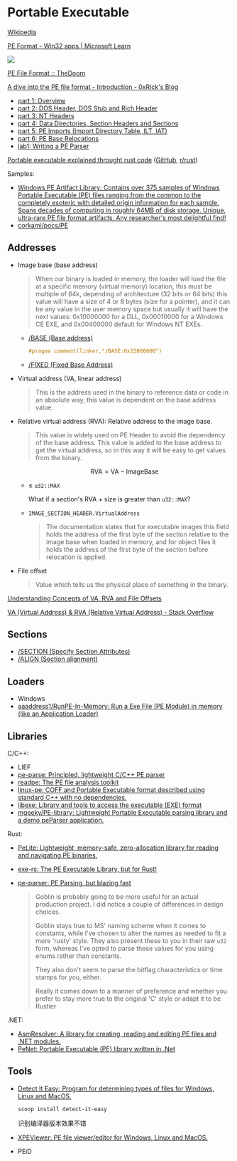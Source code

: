 # Portable Executable
[Wikipedia](https://en.wikipedia.org/wiki/Portable_Executable)

[PE Format - Win32 apps | Microsoft Learn](https://learn.microsoft.com/en-us/windows/win32/debug/pe-format)

![](https://upload.wikimedia.org/wikipedia/commons/1/1b/Portable_Executable_32_bit_Structure_in_SVG_fixed.svg)

[PE File Format :: TheDoom](https://k0deless.github.io/posts/pe-file-format/)

[A dive into the PE file format - Introduction - 0xRick's Blog](https://0xrick.github.io/win-internals/pe1/)
- [part 1: Overview](https://0xrick.github.io/win-internals/pe2/)
- [part 2: DOS Header, DOS Stub and Rich Header](https://0xrick.github.io/win-internals/pe3/)
- [part 3: NT Headers](https://0xrick.github.io/win-internals/pe4/)
- [part 4: Data Directories, Section Headers and Sections](https://0xrick.github.io/win-internals/pe5/)
- [part 5: PE Imports (Import Directory Table, ILT, IAT)](https://0xrick.github.io/win-internals/pe6/)
- [part 6: PE Base Relocations](https://0xrick.github.io/win-internals/pe7/)
- [lab1: Writing a PE Parser](https://0xrick.github.io/win-internals/pe8/)

[Portable executable explained throught rust code](https://itehax.com/blog/portable-executable-explained-throught-rust-code) ([GitHub](https://github.com/itehax/pe_parser), [r/rust](https://www.reddit.com/r/rust/comments/182pwcc/rust_and_winapi_pe_explained_throught_rust_code/))

Samples:
- [Windows PE Artifact Library: Contains over 375 samples of Windows Portable Executable (PE) files ranging from the common to the completely esoteric with detailed origin information for each sample. Spans decades of computing in roughly 64MB of disk storage. Unique, ultra-rare PE file format artifacts. Any researcher's most delightful find!](https://github.com/cubiclesoft/windows-pe-artifact-library)
- [corkami/pocs/PE](https://github.com/corkami/pocs/tree/master/PE)

## Addresses
- Image base (base address)

  > When our binary is loaded in memory, the loader will load the file at a specific memory (virtual memory) location, this must be multiple of 64k, depending of architecture (32 bits or 64 bits) this value will have a size of 4 or 8 bytes (size for a pointer), and it can be any value in the user memory space but usually it will have the next values: 0x10000000 for a DLL, 0x00010000 for a Windows CE EXE, and 0x00400000 default for Windows NT EXEs.

  - [/BASE (Base address)](https://learn.microsoft.com/en-us/cpp/build/reference/base-base-address?view=msvc-170)
    ```c
    #pragma comment(linker,"/BASE:0x15000000")
    ```
  - [/FIXED (Fixed Base Address)](https://learn.microsoft.com/en-us/cpp/build/reference/fixed-fixed-base-address?view=msvc-170)

- Virtual address (VA, linear address)

  > This is the address used in the binary to reference data or code in an absolute way, this value is dependent on the base address value.

- Relative virtual address (RVA): Relative address to the image base.

  > This value is widely used on PE Header to avoid the dependency of the base address. This value is added to the base address to get the virtual address, so in this way it will be easy to get values from the binary.

  $$\text{RVA} = \text{VA} - \text{ImageBase}$$

  - ≤ `u32::MAX`

    What if a section's RVA + size is greater than `u32::MAX`?

  - `IMAGE_SECTION_HEADER.VirtualAddress`

    > The documentation states that for executable images this field holds the address of the first byte of the section relative to the image base when loaded in memory, and for object files it holds the address of the first byte of the section before relocation is applied.

- File offset

  > Value which tells us the physical place of something in the binary.

[Understanding Concepts of VA, RVA and File Offsets](https://tech-zealots.com/malware-analysis/understanding-concepts-of-va-rva-and-offset/)

[VA (Virtual Address) & RVA (Relative Virtual Address) - Stack Overflow](https://stackoverflow.com/questions/2170843/va-virtual-address-rva-relative-virtual-address)

## Sections
- [/SECTION (Specify Section Attributes)](https://learn.microsoft.com/en-us/cpp/build/reference/section-specify-section-attributes?view=msvc-170)
- [/ALIGN (Section alignment)](https://learn.microsoft.com/en-us/cpp/build/reference/align-section-alignment?view=msvc-170)

## Loaders
- Windows
- [aaaddress1/RunPE-In-Memory: Run a Exe File (PE Module) in memory (like an Application Loader)](https://github.com/aaaddress1/RunPE-In-Memory)

## Libraries
C/C++:
- LIEF
- [pe-parse: Principled, lightweight C/C++ PE parser](https://github.com/trailofbits/pe-parse)
- [readpe: The PE file analysis toolkit](https://github.com/mentebinaria/readpe)
- [linux-pe: COFF and Portable Executable format described using standard C++ with no dependencies.](https://github.com/can1357/linux-pe)
- [libexe: Library and tools to access the executable (EXE) format](https://github.com/libyal/libexe)
- [mgeeky/PE-library: Lightweight Portable Executable parsing library and a demo peParser application.](https://github.com/mgeeky/PE-library)

Rust:
- [PeLite: Lightweight, memory-safe, zero-allocation library for reading and navigating PE binaries.](https://github.com/CasualX/pelite)
- [exe-rs: The PE Executable Library, but for Rust!](https://github.com/frank2/exe-rs)
- [pe-parser: PE Parsing, but blazing fast](https://github.com/IsaacMarovitz/pe-parser)

  > Goblin is probably going to be more useful for an actual production project. I did notice a couple of differences in design choices.
  > 
  > Goblin stays true to MS' naming scheme when it comes to constants, while I've chosen to alter the names as needed to fit a more 'rusty' style. They also present these to you in their raw `u32` form, whereas I've opted to parse these values for you using enums rather than constants.
  > 
  > They also don't seem to parse the bitflag characteristics or time stamps for you, either.
  > 
  > Really it comes down to a manner of preference and whether you prefer to stay more true to the original 'C' style or adapt it to be Rustier

.NET:
- [AsmResolver: A library for creating, reading and editing PE files and .NET modules.](https://github.com/Washi1337/AsmResolver)
- [PeNet: Portable Executable (PE) library written in .Net](https://github.com/secana/PeNet)

## Tools
- [Detect It Easy: Program for determining types of files for Windows, Linux and MacOS.](https://github.com/horsicq/Detect-It-Easy)

  `scoop install detect-it-easy`

  识别编译器版本效果不错

- [XPEViewer: PE file viewer/editor for Windows, Linux and MacOS.](https://github.com/horsicq/XPEViewer)

- PEiD
